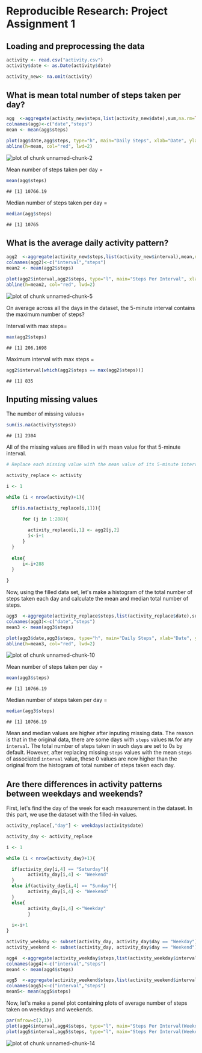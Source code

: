 # Reproducible Research: Project Assignment 1

## Loading and preprocessing the data

```r
activity <- read.csv("activity.csv")
activity$date <- as.Date(activity$date)

activity_new<- na.omit(activity)
```

## What is mean total number of steps taken per day?

```r
agg  <-aggregate(activity_new$steps,list(activity_new$date),sum,na.rm=TRUE)
colnames(agg)<-c("date","steps")
mean <- mean(agg$steps)

plot(agg$date,agg$steps, type="h", main="Daily Steps", xlab="Date", ylab="Steps per Day", col="blue", lwd=8)
abline(h=mean, col="red", lwd=2)
```

![plot of chunk unnamed-chunk-2](figure/unnamed-chunk-2-1.png)

Mean number of steps taken per day = 


```r
mean(agg$steps)
```

```
## [1] 10766.19
```

Median number of steps taken per day =

```r
median(agg$steps)
```

```
## [1] 10765
```

## What is the average daily activity pattern?

```r
agg2  <-aggregate(activity_new$steps,list(activity_new$interval),mean,na.rm=TRUE)
colnames(agg2)<-c("interval","steps")
mean2 <- mean(agg2$steps)

plot(agg2$interval,agg2$steps, type="l", main="Steps Per Interval", xlab="Interval", ylab="Steps", col="blue", lwd=8)
abline(h=mean2, col="red", lwd=2)
```

![plot of chunk unnamed-chunk-5](figure/unnamed-chunk-5-1.png)

On average across all the days in the dataset, the 5-minute interval contains
the maximum number of steps?

Interval with max steps=

```r
max(agg2$steps)
```

```
## [1] 206.1698
```
Maximum interval with max steps =

```r
agg2$interval[which(agg2$steps == max(agg2$steps))]
```

```
## [1] 835
```

## Inputing missing values

The number of missing values=

```r
sum(is.na(activity$steps))
```

```
## [1] 2304
```

All of the missing values are filled in with mean value for that 5-minute
interval.


```r
# Replace each missing value with the mean value of its 5-minute interval

activity_replace <- activity

i <- 1

while (i < nrow(activity)+1){

  if(is.na(activity_replace[i,1])){  
    
      for (j in 1:288){

        activity_replace[i,1] <- agg2[j,2]
        i<-i+1
      }
  }
    
  else{  
      i<-i+288
  }  
  
}
```
Now, using the filled data set, let's make a histogram of the total number of steps taken each day and calculate the mean and median total number of steps.


```r
agg3  <-aggregate(activity_replace$steps,list(activity_replace$date),sum,na.rm=TRUE)
colnames(agg3)<-c("date","steps")
mean3 <- mean(agg3$steps)

plot(agg3$date,agg3$steps, type="h", main="Daily Steps", xlab="Date", ylab="Steps per Day", col="blue", lwd=8)
abline(h=mean3, col="red", lwd=2)
```

![plot of chunk unnamed-chunk-10](figure/unnamed-chunk-10-1.png)

Mean number of steps taken per day = 

```r
mean(agg3$steps)
```

```
## [1] 10766.19
```

Median number of steps taken per day =

```r
median(agg3$steps)
```

```
## [1] 10766.19
```

Mean and median values are higher after inputing missing data. The reason is
that in the original data, there are some days with `steps` values `NA` for 
any `interval`. The total number of steps taken in such days are set to 0s by
default. However, after replacing missing `steps` values with the mean `steps`
of associated `interval` value, these 0 values are now higher than the original
from the histogram of total number of steps taken each day.

## Are there differences in activity patterns between weekdays and weekends?
First, let's find the day of the week for each measurement in the dataset. In
this part, we use the dataset with the filled-in values.


```r
activity_replace[,"day"] <- weekdays(activity$date)

activity_day <- activity_replace

i <- 1

while (i < nrow(activity_day)+1){

  if(activity_day[i,4] == "Saturday"){
		activity_day[i,4] <- "Weekend"
  }
  else if(activity_day[i,4] == "Sunday"){
		activity_day[i,4] <- "Weekend"
  }
  else{
		activity_day[i,4] <-"Weekday"
		}
  
  i<-i+1
}

activity_weekday <- subset(activity_day, activity_day$day == "Weekday")
activity_weekend <- subset(activity_day, activity_day$day == "Weekend")

agg4  <-aggregate(activity_weekday$steps,list(activity_weekday$interval),mean,na.rm=TRUE)
colnames(agg4)<-c("interval","steps")
mean4 <- mean(agg4$steps)

agg5  <-aggregate(activity_weekend$steps,list(activity_weekend$interval),mean,na.rm=TRUE)
colnames(agg5)<-c("interval","steps")
mean5<- mean(agg5$steps)
```

Now, let's make a panel plot containing plots of average number of steps taken
on weekdays and weekends.

```r
par(mfrow=c(2,1))
plot(agg4$interval,agg4$steps, type="l", main="Steps Per Interval(Weekday)", xlab="Interval", ylab="Steps", col="blue", lwd=4)
plot(agg5$interval,agg5$steps, type="l", main="Steps Per Interval(Weekend)", xlab="Interval", ylab="Steps", col="blue", lwd=4)
```

![plot of chunk unnamed-chunk-14](figure/unnamed-chunk-14-1.png)
